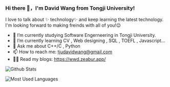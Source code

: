 ### Hi there 👋，I'm David Wang from Tongji University!

<!--
**tjuDavidWang/tjuDavidWang** is a ✨ _special_ ✨ repository because its `README.md` (this file) appears on your GitHub profile.

Here are some ideas to get you started:

- 🔭 I’m currently working on ...
- 🌱 I’m currently learning ...
- 👯 I’m looking to collaborate on ...
- 🤔 I’m looking for help with ...
- 💬 Ask me about ...
- 📫 How to reach me: ...
- 😄 Pronouns: ...
- ⚡ Fun fact: ...
-->
I love to talk about ✨ technology✨ and keep learning the latest technology.     
I'm looking forward to making freinds with all of you!😉   

- 🔭 I’m currently studying Software Engerneering in Tongji University.
- 🌱 I’m currently learning CV , Web designing , SQL , TOEFL , Javascript...
- 💬 Ask me about C++/C , Python 
- 📫 How to reach me: tjudavidwang@gmail.com
- 🧑‍💻 Read my blogs: https://wwd.zeabur.app/

![Github Stats](https://github-readme-stats.vercel.app/api?username=tjuDavidWang&show_icons=true&theme=tokyonight&count_private=true)


![Most Used Languages](https://github-readme-stats.vercel.app/api/top-langs/?username=tjuDavidWang&theme=tokyonight&layout=compact)
